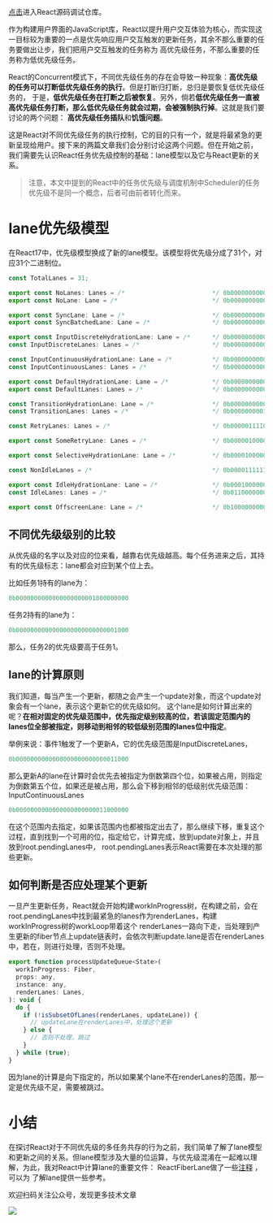 [点击](https://github.com/neroneroffy/react-source-code-debug)进入React源码调试仓库。

作为构建用户界面的JavaScript库，React以提升用户交互体验为核心，而实现这一目标较为重要的一点是优先响应用户交互触发的更新任务，其余不那么重要的任务要做出让步，我们把用户交互触发的任务称为
高优先级任务，不那么重要的任务称为低优先级任务。

React的Concurrent模式下，不同优先级任务的存在会导致一种现象：**高优先级的任务可以打断低优先级任务的执行**。但是打断归打断，总归是要恢复低优先级任务的，
于是，**低优先级任务在打断之后被恢复**。另外，倘若**低优先级任务一直被高优先级任务打断，那么低优先级任务就会过期，会被强制执行掉**。这就是我们要讨论的两个问题：
**高优先级任务插队**和**饥饿问题**。

这是React对不同优先级任务的执行控制，它的目的只有一个，就是将最紧急的更新呈现给用户。接下来的两篇文章我们会分别讨论这两个问题。但在开始之前，
我们需要先认识React任务优先级控制的基础：lane模型以及它与React更新的关系。

> 注意，本文中提到的React中的任务优先级与调度机制中Scheduler的任务优先级不是同一个概念，后者可由前者转化而来。

# lane优先级模型
在React17中，优先级模型换成了新的lane模型。该模型将优先级分成了31个，对应31个二进制位。
```javascript
const TotalLanes = 31;

export const NoLanes: Lanes = /*                        */ 0b0000000000000000000000000000000;
export const NoLane: Lane = /*                          */ 0b0000000000000000000000000000000;

export const SyncLane: Lane = /*                        */ 0b0000000000000000000000000000001;
export const SyncBatchedLane: Lane = /*                 */ 0b0000000000000000000000000000010;

export const InputDiscreteHydrationLane: Lane = /*      */ 0b0000000000000000000000000000100;
const InputDiscreteLanes: Lanes = /*                    */ 0b0000000000000000000000000011000;

const InputContinuousHydrationLane: Lane = /*           */ 0b0000000000000000000000000100000;
const InputContinuousLanes: Lanes = /*                  */ 0b0000000000000000000000011000000;

export const DefaultHydrationLane: Lane = /*            */ 0b0000000000000000000000100000000;
export const DefaultLanes: Lanes = /*                   */ 0b0000000000000000000111000000000;

const TransitionHydrationLane: Lane = /*                */ 0b0000000000000000001000000000000;
const TransitionLanes: Lanes = /*                       */ 0b0000000001111111110000000000000;

const RetryLanes: Lanes = /*                            */ 0b0000011110000000000000000000000;

export const SomeRetryLane: Lanes = /*                  */ 0b0000010000000000000000000000000;

export const SelectiveHydrationLane: Lane = /*          */ 0b0000100000000000000000000000000;

const NonIdleLanes = /*                                 */ 0b0000111111111111111111111111111;

export const IdleHydrationLane: Lane = /*               */ 0b0001000000000000000000000000000;
const IdleLanes: Lanes = /*                             */ 0b0110000000000000000000000000000;

export const OffscreenLane: Lane = /*                   */ 0b1000000000000000000000000000000;

```

## 不同优先级级别的比较
从优先级的名字以及对应的位来看，越靠右优先级越高。每个任务进来之后，其持有的优先级标志：lane都会对应到某个位上去。

比如任务1持有的lane为：
```javascript
0b0000000000000000000001000000000
```
任务2持有的lane为：
```javascript
0b0000000000000000000000000001000
```
那么，任务2的优先级要高于任务1。

## lane的计算原则
我们知道，每当产生一个更新，都随之会产生一个update对象，而这个update对象会有一个lane，表示这个更新它的优先级如何。
这个lane是如何计算出来的呢？**在相对固定的优先级范围中，优先指定级别较高的位，若该固定范围内的lanes位全部被指定，则移动到相邻的较低级别范围的lanes位中指定**。

举例来说：事件1触发了一个更新A，它的优先级范围是InputDiscreteLanes，
```javascript
0b0000000000000000000000000011000
```

那么更新A的lane在计算时会优先去被指定为倒数第四个位，如果被占用，则指定为倒数第五个位，如果还是被占用，那么会下移到相邻的低级别优先级范围：InputContinuousLanes
```javascript
0b0000000000000000000000011000000
```
在这个范围内去指定，如果该范围内也都被指定出去了，那么继续下移，重复这个过程，直到找到一个可用的位，指定给它，计算完成，放到update对象上，并且放到root.pendingLanes中，
root.pendingLanes表示React需要在本次处理的那些更新。

## 如何判断是否应处理某个更新
一旦产生更新任务，React就会开始构建workInProgress树，在构建之前，会在root.pendingLanes中找到最紧急的lanes作为renderLanes，构建workInProgress树的workLoop带着这个
renderLanes一路向下走，当处理到产生更新的fiber节点上update链表时，会依次判断update.lane是否在renderLanes中，若在，则进行处理，否则不处理。
```javascript
export function processUpdateQueue<State>(
  workInProgress: Fiber,
  props: any,
  instance: any,
  renderLanes: Lanes,
): void {
  do {
    if (!isSubsetOfLanes(renderLanes, updateLane)) {
      // updateLane在renderLanes中，处理这个更新
    } else {
      // 否则不处理，跳过
    }
  } while (true);
}
```
因为lane的计算是向下指定的，所以如果某个lane不在renderLanes的范围，那一定是优先级不足，需要被跳过。
# 小结
在探讨React对于不同优先级的多任务共存的行为之前，我们简单了解了lane模型和更新之间的关系。但lane模型涉及大量的位运算，与优先级混淆在一起难以理解，为此，我对React中计算lane的重要文件：
ReactFiberLane做了一些[注释](https://github.com/neroneroffy/react-source-code-debug/blob/master/src/react/v17/react-reconciler/src/ReactFiberLane.js) ，可以为
了解lane提供一些参考。

欢迎扫码关注公众号，发现更多技术文章

![](https://neroht.com/qrcode-small.jpg)
